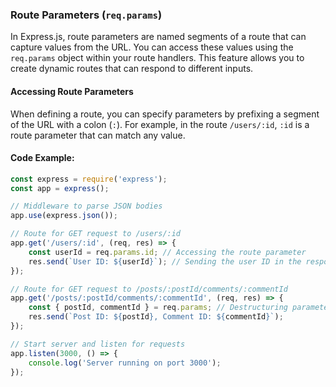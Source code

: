 ### Route Parameters (`req.params`)

In Express.js, route parameters are named segments of a route that can capture values from the URL. You can access these values using the `req.params` object within your route handlers. This feature allows you to create dynamic routes that can respond to different inputs.

#### Accessing Route Parameters

When defining a route, you can specify parameters by prefixing a segment of the URL with a colon (`:`). For example, in the route `/users/:id`, `:id` is a route parameter that can match any value.

#### Code Example:
```javascript
const express = require('express');
const app = express();

// Middleware to parse JSON bodies
app.use(express.json());

// Route for GET request to /users/:id
app.get('/users/:id', (req, res) => {
    const userId = req.params.id; // Accessing the route parameter
    res.send(`User ID: ${userId}`); // Sending the user ID in the response
});

// Route for GET request to /posts/:postId/comments/:commentId
app.get('/posts/:postId/comments/:commentId', (req, res) => {
    const { postId, commentId } = req.params; // Destructuring parameters
    res.send(`Post ID: ${postId}, Comment ID: ${commentId}`);
});

// Start server and listen for requests
app.listen(3000, () => {
    console.log('Server running on port 3000');
});

